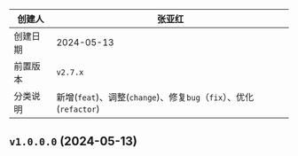 | 创建人   | 张亚红                                                             |
| -------- | ------------------------------------------------------------------ |
| 创建日期 | 2024-05-13                                                         |
| 前置版本 | `v2.7.x`                                                           |
| 分类说明 | 新增(`feat`)、调整(`change`)、修复`bug`（`fix`）、优化(`refactor`) |

## `v1.0.0.0` (2024-05-13)
